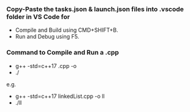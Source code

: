 ### Copy-Paste the tasks.json \& launch.json  files into .vscode folder in VS Code for 
- Compile and Build using CMD+SHIFT+B.
- Run and Debug using F5.


### Command to Compile and Run a <file>.cpp
- g++ -std=c++17 <myfile>.cpp -o <outputfile>
- ./<outputfile>
  
e.g. 
- g++ -std=c++17 linkedList.cpp -o ll
- ./ll